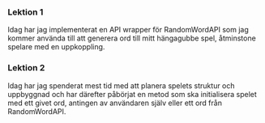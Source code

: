 ### Lektion 1
Idag har jag implementerat en API wrapper för RandomWordAPI som jag kommer använda till att generera ord till mitt hängagubbe spel, åtminstone spelare med en uppkoppling.

### Lektion 2
Idag har jag spenderat mest tid med att planera spelets struktur och uppbyggnad och har därefter påbörjat en metod som ska initialisera spelet med ett givet ord, antingen av användaren själv eller ett ord från RandomWordAPI. 